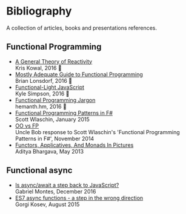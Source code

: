 # Bibliography
A collection of articles, books and presentations references.

## Functional Programming

 * [A General Theory of Reactivity](https://www.gitbook.com/book/kriskowal/gtor/details)  
 Kris Kowal, 2016 :construction:
 * [Mostly Adequate Guide to Functional Programming](https://www.gitbook.com/book/drboolean/mostly-adequate-guide/details)  
 Brian Lonsdorf, 2016 :construction:
 * [Functional-Light JavaScript](https://github.com/getify/Functional-Light-JS)  
 Kyle Simpson, 2016 :construction:
 * [Functional Programming Jargon](https://github.com/hemanth/functional-programming-jargon)  
 hemanth.hm, 2016 :construction:
 * [Functional Programming Patterns in F#](https://skillsmatter.com/skillscasts/6120-functional-programming-design-patterns-with-scott-wlaschin)  
 Scott Wlaschin, January 2015
 * [OO vs FP](http://blog.cleancoder.com/uncle-bob/2014/11/24/FPvsOO.html)  
 Uncle Bob response to Scott Wlaschin's 'Functional Programming Patterns in F#', November 2014
 * [Functors, Applicatives, And Monads In Pictures](http://adit.io/posts/2013-04-17-functors,_applicatives,_and_monads_in_pictures.html)  
 Aditya Bhargava, May 2013


## Functional async

 * [Is async/await a step back to JavaScript?](https://medium.com/@gab_montes/is-async-await-a-step-back-to-javascript-95e31263dd31)  
 Gabriel Montes, December 2016
 * [ES7 async functions - a step in the wrong direction](https://spion.github.io/posts/es7-async-await-step-in-the-wrong-direction.html)  
 Gorgi Kosev, August 2015
